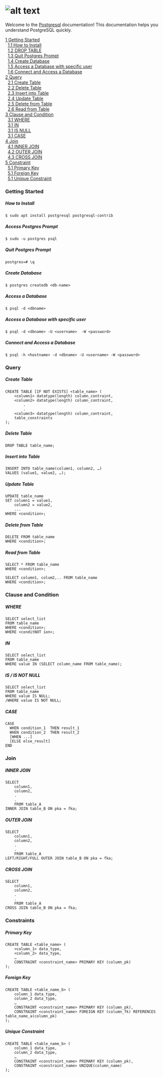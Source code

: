 # ![alt text](https://www.aalpha.net/wp-content/uploads/2019/05/postgre-database-development-india.png)
Welcome to the [Postgresql](https://www.postgresql.org/) documentation! This documentation helps you understand PostgreSQL quickly.

[1 Getting Started](#getting-started)<br />
&nbsp;&nbsp;[1.1 How to Install](#how-to-install)<br>
&nbsp;&nbsp;[1.2 DROP TABLE](#access-postgres-prompt)<br>
&nbsp;&nbsp;[1.3 Quit Postgres Prompt](#quit-postgres-prompt)<br>
&nbsp;&nbsp;[1.4 Create Database](#create-database) <br>
&nbsp;&nbsp;[1.5 Access a Database with specific user](#access-a-database-with-specific-user)<br>
&nbsp;&nbsp;[1.6 Connect and Access a Database](#connect-and-access-a-database)<br>
[2 Query](#query)<br>
&nbsp;&nbsp;[2.1 Create Table](#create-table)<br>
&nbsp;&nbsp;[2.2 Delete Table](#delete-table)<br>
&nbsp;&nbsp;[2.3 Insert into Table](#insert-into-table)<br>
&nbsp;&nbsp;[2.4 Update Table](#update-table)<br>
&nbsp;&nbsp;[2.5 Delete from Table](#delete-from-table)<br>
&nbsp;&nbsp;[2.6 Read from Table](#read-from-table)<br>
[3 Clause and Condition](#clause-and-condition)<br>
&nbsp;&nbsp;[3.1 WHERE](#where)<br>
&nbsp;&nbsp;[3.1 IN](#in)<br>
&nbsp;&nbsp;[3.1 IS NULL](#is--is-not-null)<br>
&nbsp;&nbsp;[3.1 CASE](#case)<br>
[4 Join](#join)<br>
&nbsp;&nbsp;[4.1 INNER JOIN](#inner-join)<br>
&nbsp;&nbsp;[4.2 OUTER JOIN](#outer-join)<br>
&nbsp;&nbsp;[4.3 CROSS JOIN](#cross-join)<br>
[5 Constraint](#constraints)<br>
&nbsp;&nbsp;[5.1 Primary Key](#primary-key)<br>
&nbsp;&nbsp;[5.1 Foreign Key](#foreign-key)<br>
&nbsp;&nbsp;[5.1 Unique Constraint](#unique-constraint)<br>



### Getting Started
##### How to Install
    $ sudo apt install postgresql postgresql-contrib

##### Access Postgres Prompt
    $ sudo -u postgres psql

##### Quit Postgres Prompt
    postgres=# \q

##### Create Database
    $ postgres createdb <db-name>

##### Access a Database
    $ psql -d <dbname>

##### Access a Database with specific user
    $ psql -d <dbname> -U <username>  -W <password>

##### Connect and Access a Database
    $ psql -h <hostname> -d <dbname> -U <username> -W <password>

### Query
##### Create Table
    CREATE TABLE [IF NOT EXISTS] <table_name> (
        <column1> datatype(length) column_contraint,
        <column2> datatype(length) column_contraint,
            .
            .
        <column3> datatype(length) column_contraint,
        table_constraints
    );

##### Delete Table
    DROP TABLE table_name;

##### Insert into Table
    INSERT INTO table_name(column1, column2, …)
    VALUES (value1, value2, …);

##### Update Table 
    UPDATE table_name
    SET column1 = value1,
        column2 = value2,
        ...
    WHERE <condition>;

##### Delete from Table
    DELETE FROM table_name 
    WHERE <condition>; 

##### Read from Table
    SELECT * FROM table_name
    WHERE <condition>;

    SELECT column1, colum2,.. FROM table_name
    WHERE <condition>;

### Clause and Condition
##### WHERE
    SELECT select_list
    FROM table_name
    WHERE <condition>;
    WHERE <conditNOT ion>;
##### IN
    SELECT select_list
    FROM table_name
    WHERE value IN (SELECT column_name FROM table_name);

##### IS / IS NOT NULL
    SELECT select_list
    FROM table_name
    WHERE value IS NULL;
    /WHERE value IS NOT NULL;

##### CASE
    CASE 
      WHEN condition_1  THEN result_1
      WHEN condition_2  THEN result_2
      [WHEN ...]
      [ELSE else_result]
    END

### Join
##### INNER JOIN
    SELECT
        column1,
        column2,
        .
        .
        FROM table_A
    INNER JOIN table_B ON pka = fka;

##### OUTER JOIN
    SELECT
        column1,
        column2,
        .
        .
        FROM table_A
    LEFT/RIGHT/FULL OUTER JOIN table_B ON pka = fka;

##### CROSS JOIN
    SELECT
        column1,
        column2,
        .
        .
        FROM table_A
    CROSS JOIN table_B ON pka = fka;

### Constraints 
##### Primary Key
    CREATE TABLE <table_name> (
        <column_1> data_type,
        <column_2> data_type,
        …
        CONSTRAINT <constraint_name> PRIMARY KEY (column_pk)
    );

##### Foreign Key
    CREATE TABLE <table_name_b> (
        column_1 data_type,
        column_2 data_type,
        …
        CONSTRAINT <constraint_name> PRIMARY KEY (column_pk),
        CONSTRAINT <constraint_name> FOREIGN KEY (column_fk) REFERENCES table_name_a(column_pk) 
    );

##### Unique Constraint
    CREATE TABLE <table_name_b> (
        column_1 data_type,
        column_2 data_type,
        …
        CONSTRAINT <constraint_name> PRIMARY KEY (column_pk),
        CONSTRAINT <constraint_name> UNIQUE(column_name) 
    );


